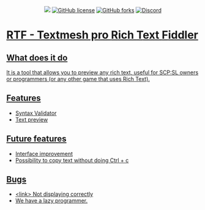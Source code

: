 <p align="center">
<!--- # Issue counter -->
    <a href="https://github.com/ImUrX/richtext-js/issues"><img src="https://img.shields.io/github/issues/ImUrX/richtext-js?color=red&style=for-the-badge"></a>
<!--- # Download counter
    <a href="https://github.com/cerberusServers/TranquilizerGun/releases"><img alt="GitHub all releases" src="https://img.shields.io/github/downloads/cerberusServers/TranquilizerGun/total?style=for-the-badge"></a>-->
<!--- # Repository license -->
   <a href="https://github.com/ImUrX/richtext-js/blob/master/LICENSE"><img alt="GitHub license" 
src="https://img.shields.io/github/license/ImUrX/richtext-js?style=for-the-badge"></a>
<!--- # Forks counter -->
   <a href="https://github.com/ImUrX/richtext-js/network"><img alt="GitHub forks" src="https://img.shields.io/github/forks/ImUrX/richtext-js?style=for-the-badge"></a>
<!--- # Exiled Discord Server -->
   <a href="https://discord.gg/PyUkWTg"><img alt="Discord" src="https://img.shields.io/discord/656673194693885975?color=critical&logo=discord&logoColor=red&label=EXILED%20Discord&style=for-the-badge">
<!--- # Latest release, includes pre-release 
   <a href="https://github.com/ImUrX/richtext-js/releases"><img alt="GitHub release (latest by date)" src="https://img.shields.io/github/v/release/ImUrX/richtext-js?label=Last%20release&style=for-the-badge"></a>-->
</p>

# RTF - Textmesh pro **R**ich **T**ext **F**iddler

## What does it do 

It is a tool that allows you to preview any rich text, useful for SCP:SL owners or programmers (or any other game that uses Rich Text).

## Features
- Syntax Validator
- Text preview
## Future features
- Interface improvement
- Possibility to copy text without doing Ctrl + c

## Bugs
- \<link> Not displaying correctly
- We have a lazy programmer.

